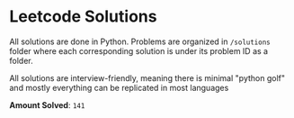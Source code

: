 # Leetcode Solutions
All solutions are done in Python. Problems are organized in `/solutions` folder where each corresponding solution is under its problem ID as a folder.  

All solutions are interview-friendly, meaning there is minimal "python golf" and mostly everything can be replicated in most languages
    
**Amount Solved**: `141`
